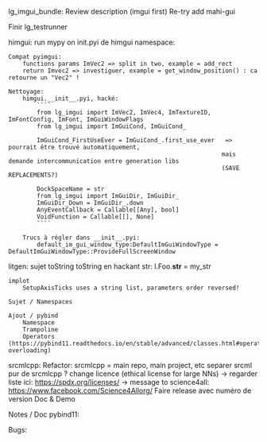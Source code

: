 lg_imgui_bundle:
    Review description (imgui first)
    Re-try add mahi-gui

Finir lg_testrunner


himgui:
    run mypy on init.pyi de himgui
    namespace:

    Compat pyimgui:
        functions params ImVec2 => split in two, example = add_rect
        return Imvec2 => investiguer, example = get_window_position() : ca retourne un "Vec2" !

    Nettoyage:
        himgui.__init__.pyi, hacké:
            ````
            from lg_imgui import ImVec2, ImVec4, ImTextureID, ImFontConfig, ImFont, ImGuiWindowFlags
            from lg_imgui import ImGuiCond, ImGuiCond_

            ImGuiCond_FirstUseEver = ImGuiCond_.first_use_ever   => pourrait être trouvé automatiquement,
                                                                mais demande intercommunication entre generation libs
                                                                (SAVE REPLACEMENTS?)

            DockSpaceName = str
            from lg_imgui import ImGuiDir, ImGuiDir_
            ImGuiDir_Down = ImGuiDir_.down
            AnyEventCallback = Callable[[Any], bool]
            VoidFunction = Callable[[], None]
            ````

        Trucs à régler dans __init__.pyi:
            default_im_gui_window_type:DefaultImGuiWindowType = DefaultImGuiWindowType::ProvideFullScreenWindow



litgen:
    sujet toString
        toString en hackant str:
        l.Foo.__str__ = my_str

    implot
        SetupAxisTicks uses a string list, parameters order reversed!

    Sujet / Namespaces

    Ajout / pybind
        Namespace
        Trampoline
        Operators (https://pybind11.readthedocs.io/en/stable/advanced/classes.html#operator-overloading)


srcmlcpp:
    Refactor: srcmlcpp = main repo, main project, etc
        separer srcml pur de srcmlcpp ?
    change licence (ethical license for large NNs)
        -> regarder liste ici: https://spdx.org/licenses/
        -> message to science4all: https://www.facebook.com/Science4Allorg/
    Faire release avec numéro de version
    Doc & Demo


Notes / Doc pybind11:






Bugs:
